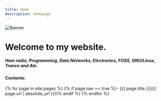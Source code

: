 ```yaml
---
title: Home
description: Homepage
---
```


![Banner](http://m3pgs.weebly.com/uploads/8/1/6/2/8162774/header_images/1411236150.jpg)

# Welcome to my website.

##### Ham radio, Programming, Data Networks, Electronics, FOSS, GNU/Linux, Trance and Ale.

#### Contents:

{% for page in site.pages %}
{% if page.nav == true %}- [{{ page.title }}]({{ page.url | absolute_url }}){% endif %}
{% endfor %}
